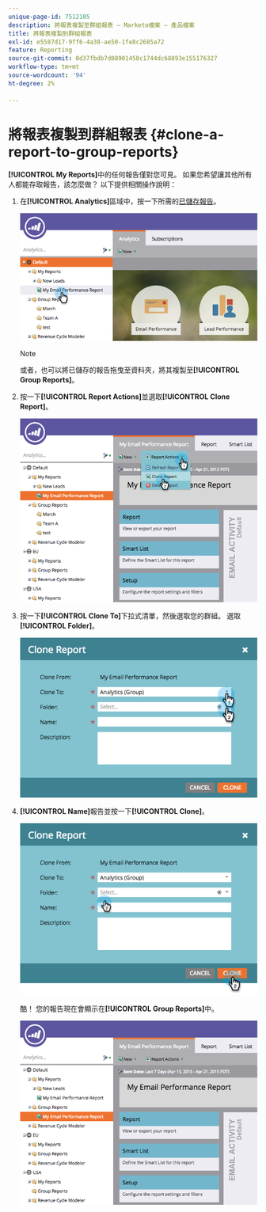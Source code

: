 ```yaml
---
unique-page-id: 7512105
description: 將報表複製至群組報表 — Marketo檔案 — 產品檔案
title: 將報表複製到群組報表
exl-id: e5587d17-9ff6-4a38-ae50-1fe8c2685a72
feature: Reporting
source-git-commit: 0d37fbdb7d08901458c1744dc68893e155176327
workflow-type: tm+mt
source-wordcount: '94'
ht-degree: 2%

---
```


# 將報表複製到群組報表 {#clone-a-report-to-group-reports}

**[!UICONTROL My Reports]**&#x200B;中的任何報告僅對您可見。 如果您希望讓其他所有人都能存取報告，該怎麼做？ 以下提供相關操作說明：

1. 在&#x200B;**[!UICONTROL Analytics]**&#x200B;區域中，按一下所需的[已儲存報告](/help/marketo/product-docs/reporting/basic-reporting/creating-reports/save-a-report.md)。

   ![](assets/image2015-4-21-11-3a25-3a54.png)

   >[!NOTE]
   >
   >或者，也可以將已儲存的報告拖曳至資料夾，將其複製至&#x200B;**[!UICONTROL Group Reports]**。

1. 按一下&#x200B;**[!UICONTROL Report Actions]**&#x200B;並選取&#x200B;**[!UICONTROL Clone Report]**。

   ![](assets/image2015-4-21-11-3a29-3a32.png)

1. 按一下&#x200B;**[!UICONTROL Clone To]**&#x200B;下拉式清單，然後選取您的群組。 選取 **[!UICONTROL Folder]**。

   ![](assets/image2015-4-21-11-3a32-3a0.png)

1. **[!UICONTROL Name]**&#x200B;報告並按一下&#x200B;**[!UICONTROL Clone]**。

   ![](assets/image2015-4-21-11-3a33-3a11.png)

   酷！ 您的報告現在會顯示在&#x200B;**[!UICONTROL Group Reports]**&#x200B;中。

   ![](assets/image2015-4-21-11-3a37-3a25.png)
